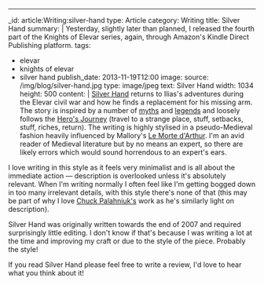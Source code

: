 ---
_id: article:Writing:silver-hand
type: Article
category: Writing
title: Silver Hand
summary: |
  <time datetime="2013-11-18">Yesterday</time>, slightly later than planned, I released the fourth part of the Knights of Elevar series, again, through Amazon's Kindle Direct Publishing platform.
tags:
  - elevar
  - knights of elevar
  - silver hand
publish_date: 2013-11-19T12:00
image:
  source: /img/blog/silver-hand.jpg
  type: image/jpeg
  text: Silver Hand
  width: 1034
  height: 500
content: |
  [Silver Hand][silver] returns to Ilias's adventures during the Elevar civil war and how he finds a replacement for his missing arm. The story is inspired by a number of [myths][nuada] and [legends][sigurd] and loosely follows the [Hero's Journey][journey] (travel to a strange place, stuff, setbacks, stuff, riches, return). The writing is highly stylised in a pseudo-Medieval fashion heavily influenced by Mallory's [Le Morte d'Arthur][morte]. I'm an avid reader of Medieval literature but by no means an expert, so there are likely errors which would sound horrendous to an expert's ears.

  I love writing in this style as it feels very minimalist and is all about the immediate action — description is overlooked unless it's absolutely relevant. When I'm writing normally I often feel like I'm getting bogged down in too many irrelevant details, with this style there's none of that (this may be part of why I love [Chuck Palahniuk's][chuck] work as he's similarly light on description).

  Silver Hand was originally written towards the end of 2007 and required surprisingly little editing. I don't know if that's because I was writing a lot at the time and improving my craft or due to the style of the piece. Probably the style!

  If you read Silver Hand please feel free to write a review, I'd love to hear what you think about it!

  [silver]: http://www.amazon.co.uk/Silver-Hand-Knights-Elevar-Stoo-ebook/dp/B00GR30NM4/
  [morte]: https://en.wikipedia.org/wiki/Le_Morte_d'Arthur
  [journey]: https://en.wikipedia.org/wiki/Monomyth
  [chuck]: https://en.wikipedia.org/wiki/Chuck_Palahniuk
  [nuada]: http://en.wikipedia.org/wiki/Nuada
  [sigurd]: http://en.wikipedia.org/wiki/Sigurd
